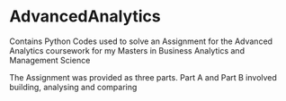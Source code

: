 # AdvancedAnalytics
Contains Python Codes used to solve an Assignment for the Advanced Analytics coursework for my Masters in Business Analytics and Management Science

The Assignment was provided as three parts. 
Part A and Part B involved building, analysing and comparing
